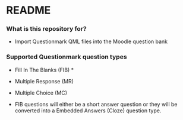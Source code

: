 # README #

### What is this repository for? ###

* Import Questionmark QML files into the Moodle question bank

### Supported Questionmark question types ###

* Fill In The Blanks (FIB) *
* Multiple Response (MR)
* Multiple Choice (MC)

* FIB questions will either be a short answer question or they will be converted into a Embedded Answers (Cloze) question type.